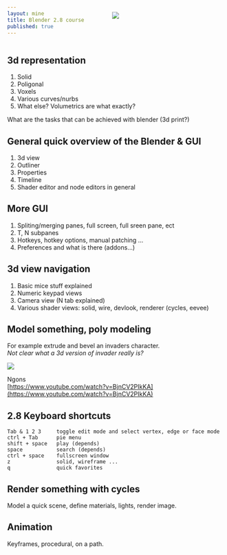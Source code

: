 ```yaml
---
layout: mine
title: Blender 2.8 course
published: true
---
```

<style>
ol > li:hover {
  color: #2693ff;
}
</style>

<a href="#toc" id="markdown-toc-toc"><img src="{{site.baseurl}}/media/blender_logo.png" style="max-width:100%; position:relative; left:50%; transform:translate(-50%, 0%); margin-top: -70px; margin-bottom: 0px"></a>

## 3d representation

1. Solid
1. Poligonal 
1. Voxels
1. Various curves/nurbs
1. What else? Volumetrics are what exactly?

What are the tasks that can be achieved with blender (3d print?)

## General quick overview of the Blender & GUI

1. 3d view
1. Outliner
1. Properties
1. Timeline
1. Shader editor and node editors in general

## More GUI

1. Spliting/merging panes, full screen, full sreen pane, ect
1. T, N subpanes
1. Hotkeys, hotkey options, manual patching ...
1. Preferences and what is there (addons...)

## 3d view navigation

1. Basic mice stuff explained
1. Numeric keypad views
1. Camera view (N tab explained)
1. Various shader views: solid, wire, devlook, renderer (cycles, eevee)

## Model something, poly modeling

For example extrude and bevel an invaders character.  
*Not clear what a 3d version of invader really is?*

<img src="{{site.baseurl}}/media/spaceInvaders.svg" style="max-width:200px">

Ngons  
[https://www.youtube.com/watch?v=BjnCV2PIkKA](https://www.youtube.com/watch?v=BjnCV2PIkKA)

## 2.8 Keyboard shortcuts

    Tab & 1 2 3     toggle edit mode and select vertex, edge or face mode
    ctrl + Tab      pie menu
    shift + space   play (depends)
    space           search (depends)
    ctrl + space    fullscreen window
    z               solid, wireframe ...
    q               quick favorites

## Render something with cycles

Model a quick scene, define materials, lights, render image.

## Animation

Keyframes, procedural, on a path.
